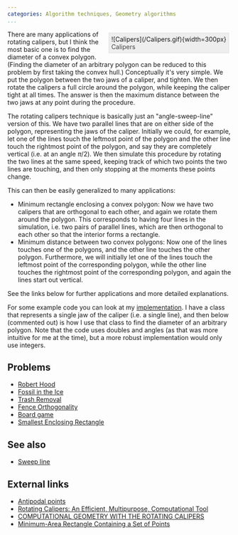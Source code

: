 ```yaml
---
categories: Algorithm techniques, Geometry algorithms
...
```


<!-- TODO: Factor this out into something reusable -->
<div style="float:right; border: 1px solid #ddd; background-color: #eee; padding: 5px; margin: 5px;">
<div style="">![Calipers](/Calipers.gif){width=300px}</div>
<div style="color: #444">Calipers</div>
</div>

There are many applications of rotating calipers, but I think the most basic one is to find the diameter of a convex polygon. (Finding the diameter of an arbitrary polygon can be reduced to this problem by first taking the convex hull.) Conceptually it's very simple. We put the polygon between the two jaws of a caliper, and tighten. We then rotate the calipers a full circle around the polygon, while keeping the caliper tight at all times. The answer is then the maximum distance between the two jaws at any point during the procedure.

The rotating calipers technique is basically just an "angle-sweep-line" version of this. We have two parallel lines that are on either side of the polygon, representing the jaws of the caliper. Initially we could, for example, let one of the lines touch the leftmost point of the polygon and the other line touch the rightmost point of the polygon, and say they are completely vertical (i.e. at an angle $\pi/2$). We then simulate this procedure by rotating the two lines at the same speed, keeping track of which two points the two lines are touching, and then only stopping at the moments these points change.

This can then be easily generalized to many applications:

- Minimum rectangle enclosing a convex polygon: Now we have two calipers that are orthogonal to each other, and again we rotate them around the polygon. This corresponds to having four lines in the simulation, i.e. two pairs of parallel lines, which are then orthogonal to each other so that the interior forms a rectangle.
- Minimum distance between two convex polygons: Now one of the lines touches one of the polygons, and the other line touches the other polygon. Furthermore, we will initially let one of the lines touch the leftmost point of the corresponding polygon, while the other line touches the rightmost point of the corresponding polygon, and again the lines start out vertical.

See the links below for further applications and more detailed explanations.

For some example code you can look at my [implementation](https://github.com/SuprDewd/CompetitiveProgramming/blob/master/code/geometry/rotating_calipers.cpp). I have a class that represents a single jaw of the caliper (i.e. a single line), and then below (commented out) is how I use that class to find the diameter of an arbitrary polygon. Note that the code uses doubles and angles (as that was more intuitive for me at the time), but a more robust implementation would only use integers.

## Problems

- [Robert Hood](https://open.kattis.com/problems/roberthood)
- [Fossil in the Ice](http://www.spoj.com/problems/TFOSS/)
- [Trash Removal](https://uva.onlinejudge.org/external/11/p1111.pdf)
- [Fence Orthogonality](https://open.kattis.com/problems/fenceortho)
- [Board game](http://amppz.ii.uni.wroc.pl/amppz2015/files/zadania_en.pdf)
- [Smallest Enclosing Rectangle](https://uva.onlinejudge.org/external/123/12307.pdf)

## See also
- [Sweep line]()

## External links
- [Antipodal points](https://web.archive.org/web/20170406160008/http://www.tcs.fudan.edu.cn/rudolf/Courses/Algorithms/Alg_ss_07w/Webprojects/Qinbo_diameter/2d_alg.htm)
- [Rotating Calipers: An Efficient, Multipurpose, Computational Tool](http://citeseerx.ist.psu.edu/viewdoc/download?doi=10.1.1.1007.1897&rep=rep1&type=pdf)
- [COMPUTATIONAL GEOMETRY WITH THE ROTATING CALIPERS](http://digitool.library.mcgill.ca/webclient/StreamGate?folder_id=0&dvs=1569005302592~125&usePid1=true&usePid2=true)
- [Minimum-Area Rectangle Containing a Set of Points](https://www.geometrictools.com/Documentation/MinimumAreaRectangle.pdf)
